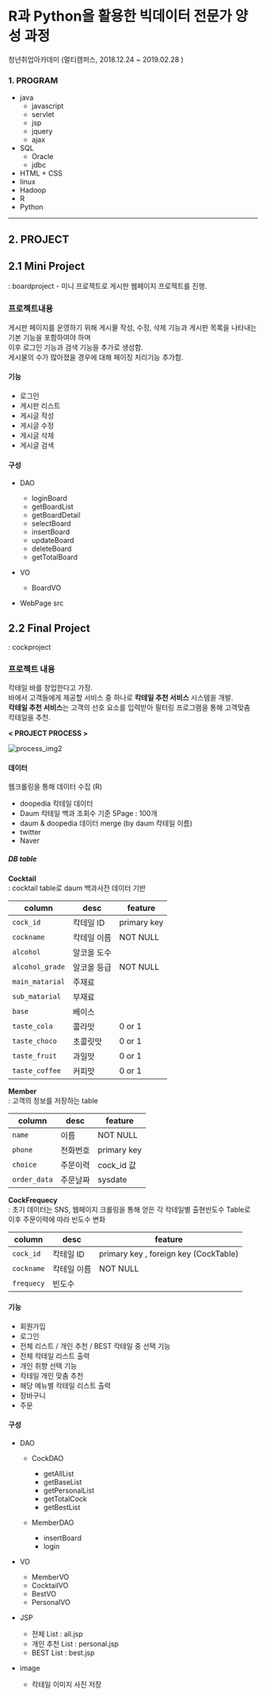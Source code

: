 # R과 Python을 활용한 빅데이터 전문가 양성 과정 
청년취업아카데미 (멀티캠퍼스, 2018.12.24 ~ 2019.02.28 )

### 1. PROGRAM
- java
  * javascript
  * servlet
  * jsp
  * jquery
  * ajax 
- SQL
  * Oracle
  * jdbc 
- HTML + CSS
- linux
- Hadoop
- R 
- Python

---

## 2. PROJECT 

## 2.1 Mini Project 
: boardproject - 미니 프로젝트로 게시판 웹페이지 프로젝트를 진행. 

### 프로젝트내용
게시판 페이지를 운영하기 위해 게시물 작성, 수정, 삭제 기능과 게시판 목록을 나타내는 기본 기능을 포함하여야 하며 <br/>
이후 로그인 기능과 검색 기능을 추가로 생성함. <br/>
게시물의 수가 많아졌을 경우에 대해 페이징 처리기능 추가함.

#### 기능 
- 로그인 
- 게시판 리스트 
- 게시글 작성
- 게시글 수정 
- 게시글 삭제
- 게시글 검색 

#### 구성   
- DAO
  * loginBoard
  * getBoardList
  * getBoardDetail
  * selectBoard
  * insertBoard
  * updateBoard
  * deleteBoard
  * getTotalBoard
  
- VO
  * BoardVO
  
- WebPage src
  


## 2.2 Final Project
: cockproject

### 프로젝트 내용
칵테일 바를 창업한다고 가정.<br/>
바에서 고객들에게 제공할 서비스 중 하나로 **칵테일 추천 서비스** 시스템을 개발. <br/>
**칵테일 추천 서비스**는 고객의 선호 요소를 입력받아 필터링 프로그램을 통해 고객맞춤 칵테일을 추천.


**< PROJECT PROCESS >**

![process_img2](https://user-images.githubusercontent.com/34160245/52607184-a6def300-2eb8-11e9-9686-5ce8428e3799.jpg)



#### 데이터
웹크롤링을 통해 데이터 수집 (R)
- doopedia 칵테일 데이터 
- Daum 칵테일 백과 조회수 기준 5Page : 100개 
- daum & doopedia 데이터 merge (by daum 칵테일 이름)
- twitter 
- Naver 

##### DB table
**Cocktail** </br>
: cocktail table로 daum 백과사전 데이터 기반 

| column | desc | feature |
| ------ | -----| ------- |
| `cock_id` | 칵테일 ID |primary key |
| `cockname` | 칵테일 이름 |NOT NULL |
| `alcohol` | 알코올 도수 | |
| `alcohol_grade`| 알코올 등급| NOT NULL |
| `main_matarial`| 주재료 | |
| `sub_matarial`| 부재료 | |
| `base` | 베이스 | |
| `taste_cola`| 콜라맛 | 0 or 1  |
| `taste_choco` | 초콜릿맛 | 0 or 1 |
| `taste_fruit` | 과일맛 | 0 or 1 |
| `taste_coffee` | 커피맛 | 0 or 1 |

**Member** </br>
: 고객의 정보를 저장하는 table

| column | desc  | feature |
| ------ | ----- | ------- |
| `name` | 이름 | NOT NULL |
| `phone` | 전화번호 | primary key |
| `choice` | 주문이력 | cock_id 값 |
| `order_data`| 주문날짜 | sysdate |

**CockFrequecy** </br>
: 초기 데이터는 SNS, 웹페이지 크롤링을 통해 얻은 각 칵테일별 출현빈도수 Table로 이후 주문이력에 따라 빈도수 변화

| column | desc  | feature |
| ------ | -----| ------- |
| `cock_id` | 칵테일 ID |primary key , foreign key (CockTable)|
| `cockname` | 칵테일 이름 | NOT NULL |
| `frequecy` | 빈도수 | |

#### 기능 
- 회원가입
- 로그인 
- 전체 리스트 / 개인 추천 / BEST 칵테일 중 선택 기능 
- 전체 칵테일 리스트 출력
- 개인 취향 선택 기능
- 칵테일 개인 맞춤 추천 
- 해당 메뉴별 칵테일 리스트 출력
- 장바구니
- 주문 

#### 구성 
- DAO
  + CockDAO
    * getAllList
    * getBaseList
    * getPersonalList
    * getTotalCock
    * getBestList
  
  + MemberDAO
    * insertBoard
    * login

- VO
    * MemberVO
    * CocktailVO
    * BestVO
    * PersonalVO


- JSP 
    * 전체 List : all.jsp
    * 개인 추천 List : personal.jsp
    * BEST List : best.jsp
  
- image 
    * 칵테일 이미지 사진 저장 





